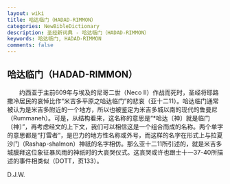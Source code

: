 ```yaml
---
layout: wiki
title: 哈达临门（HADAD-RIMMON）
categories: NewBibleDictionary
description: 圣经新词典 - 哈达临门（HADAD-RIMMON）
keywords: 哈达临门, HADAD-RIMMON
comments: false
---
```


## 哈达临门（HADAD-RIMMON）

　　约西亚于主前609年与埃及的尼哥二世（Neco II）作战而死时，圣经将耶路撒冷居民的哀悼比作“米吉多平原之哈达临门”的悲哀（亚十二11）。哈达临门通常被认为是米吉多附近的一个地方，所以也被鉴定为米吉多城以南的现代的鲁曼尼（Rummaneh）。可是，从结构看来，这名称的意思是“*哈达〔神〕就是临门〔神〕”，再考虑经文的上下文，我们可以相信这是一个组合而成的名称。两个单字的意思都是“打雷者”，是巴力的地方性名称或外号，而这样的名字在形式上与拉夏沙门（Rashap-shalmon）神祇的名字相仿。那么亚十二11所引述的，就是米吉多城膜拜这位象征暴风雨的神祇时的大哀哭仪式。这哀哭或许也跟士十一37-40所描述的事件相类似（DOTT，页133）。

D.J.W.








